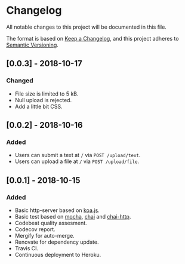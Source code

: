 # Changelog

All notable changes to this project will be documented in this file.

The format is based on [Keep a Changelog](https://keepachangelog.com/en/1.0.0/),
and this project adheres to [Semantic Versioning](https://semver.org/spec/v2.0.0.html).

## [0.0.3] - 2018-10-17

### Changed

- File size is limited to 5 kB.
- Null upload is rejected.
- Add a little bit CSS.

## [0.0.2] - 2018-10-16

### Added

- Users can submit a text at `/` via `POST /upload/text`.
- Users can upload a file at `/` via `POST /upload/file`.

## [0.0.1] - 2018-10-15

### Added

- Basic http-server based on [koa.js](https://github.com/koajs/koa).
- Basic test based on [mocha](https://github.com/mochajs/mocha), [chai](https://github.com/chaijs/chai) and [chai-http](https://github.com/chaijs/chai-http).
- Codebeat quality assesment.
- Codecov report.
- Mergify for auto-merge.
- Renovate for dependency update.
- Travis CI.
- Continuous deployment to Heroku.
